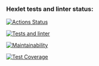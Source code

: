### Hexlet tests and linter status:
[![Actions Status](https://github.com/Blazelip/backend-project-4/workflows/hexlet-check/badge.svg)](https://github.com/Blazelip/backend-project-4/actions)

[![Tests and linter](https://github.com/Blazelip/backend-project-4/workflows/my-check/badge.svg)](https://github.com/Blazelip/backend-project-4/actions)

[![Maintainability](https://api.codeclimate.com/v1/badges/077b1f426eaefe680f9c/maintainability)](https://codeclimate.com/github/Blazelip/backend-project-4/maintainability)

[![Test Coverage](https://api.codeclimate.com/v1/badges/077b1f426eaefe680f9c/test_coverage)](https://codeclimate.com/github/Blazelip/backend-project-4/test_coverage)